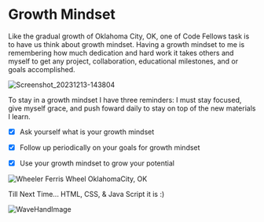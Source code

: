 # Growth Mindset

Like the gradual growth of Oklahoma City, OK, one of Code Fellows task is to have us think about growth mindset. Having a growth mindset to me is remembering how much dedication and hard work it takes others and myself to get any project, collaboration, educational milestones, and or goals accomplished.

![Screenshot_20231213-143804](https://github.com/MMarzCodeFellows/reading-notes/assets/155282209/31f7f2fa-60da-46d8-97ed-f2d8c310468b)

To stay in a growth mindset I have three reminders: I must stay focused, give myself grace, and push foward daily to stay on top of the new materials I learn.

-[x] Ask yourself what is your growth mindset

-[x] Follow up periodically on your goals for growth mindset

-[x] Use your growth mindset to grow your potential

![Wheeler Ferris Wheel OklahomaCity, OK](https://github-production-user-asset-6210df.s3.amazonaws.com/155282209/294741062-aa55ca97-2b21-4728-a1e3-00101fb4933b.jpg?X-Amz-Algorithm=AWS4-HMAC-SHA256&X-Amz-Credential=AKIAVCODYLSA53PQK4ZA%2F20240323%2Fus-east-1%2Fs3%2Faws4_request&X-Amz-Date=20240323T174105Z&X-Amz-Expires=300&X-Amz-Signature=91c71c9057051360ab862ba897fc6ba8bfbd98e804acd52f7f3c0defc5e439ee&X-Amz-SignedHeaders=host&actor_id=155282209&key_id=0&repo_id=737469085)

Till Next Time... HTML, CSS, & Java Script it is :) 

![WaveHandImage](https://www.clipartkey.com/mpngs/m/98-986290_transparent-clapping-hands-png-hand-waving-clip-art.png)
